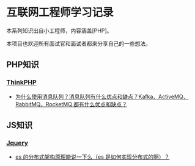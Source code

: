 # 互联网工程师学习记录

本系列知识出自小工程师，内容涵盖\[PHP\]。

本项目也欢迎所有面试官和面试者都来分享自己的一些想法。

## PHP知识

### [ThinkPHP](/PHP/ThinkPHP/README.md)

* [为什么使用消息队列？消息队列有什么优点和缺点？Kafka、ActiveMQ、RabbitMQ、RocketMQ 都有什么优点和缺点？](/docs/high-concurrency/why-mq.md)

## JS知识

### [Jquery](/Js/README.md)

* [es 的分布式架构原理能说一下么（es 是如何实现分布式的啊）？](/docs/high-concurrency/es-architecture.md)



